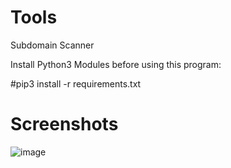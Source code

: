 # Tools
Subdomain Scanner

Install Python3 Modules before using this program:

#pip3 install -r requirements.txt


# Screenshots

![image](https://user-images.githubusercontent.com/65465491/82484371-78a68500-9af7-11ea-8f28-f73cf693ee23.png)

